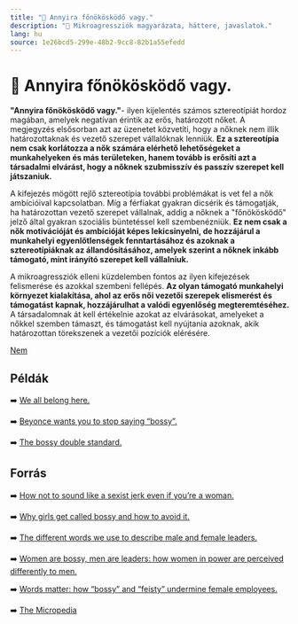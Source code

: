 ```yaml
---
title: "🚫 Annyira főnökösködő vagy."
description: "🚫 Mikroagressziók magyarázata, háttere, javaslatok."
lang: hu
source: 1e26bcd5-299e-48b2-9cc8-82b1a55efedd
---
```


<div class="wiki-content agression-title">

# 🚫 Annyira főnökösködő vagy.

**"Annyira főnökösködő vagy."**- ilyen kijelentés számos sztereotípiát hordoz magában, amelyek negatívan érintik az erős, határozott nőket. A megjegyzés elsősorban azt az üzenetet közvetíti, hogy a nőknek nem illik határozottaknak és vezető szerepet vállalóknak lenniük. **Ez a sztereotípia nem csak korlátozza a nők számára elérhető lehetőségeket a munkahelyeken és más területeken, hanem tovább is erősíti azt a társadalmi elvárást, hogy a nőknek szubmisszív és passzív szerepet kell játszaniuk.**

A kifejezés mögött rejlő sztereotípia további problémákat is vet fel a nők ambícióival kapcsolatban. Míg a férfiakat gyakran dicsérik és támogatják, ha határozottan vezető szerepet vállalnak, addig a nőknek a "főnökösködő" jelző által gyakran szociális büntetéssel kell szembenézniük. **Ez nem csak a nők motivációját és ambícióját képes lekicsinyelni, de hozzájárul a munkahelyi egyenlőtlenségek fenntartásához és azoknak a sztereotípiáknak az állandósításához, amelyek szerint a nőknek inkább támogató, mint irányító szerepet kell vállalniuk.**

A mikroagressziók elleni küzdelemben fontos az ilyen kifejezések felismerése és azokkal szembeni fellépés. **Az olyan támogató munkahelyi környezet kialakítása, ahol az erős női vezetői szerepek elismerést és támogatást kapnak, hozzájárulhat a valódi egyenlőség megteremtéséhez.** A társadalomnak át kell értékelnie azokat az elvárásokat, amelyeket a nőkkel szemben támaszt, és támogatást kell nyújtania azoknak, akik határozottan törekszenek a vezetői pozíciók elérésére.

<div class="categories">

[Nem](/#/entry?id=nem)

</div>

## Példák

➡️ [We all belong here.](https://www.youtube.com/watch?v=kc-7CrtdnKs&t=36s)

➡️ [Beyonce wants you to stop saying “bossy”.](https://www.rollingstone.com/music/music-news/beyonce-wants-you-to-stop-saying-bossy-203689/)

➡️ [The bossy double standard.](https://www.youtube.com/watch?v=IYrPxLYb75g)

## Forrás

➡️ [How not to sound like a sexist jerk even if you’re a woman.](https://time.com/22004/how-to-not-sound-like-a-sexist-jerk-even-if-youre-a-woman/)

➡️ [Why girls get called bossy and how to avoid it.](https://www.psychologytoday.com/ca/blog/give-and-take/201403/why-girls-get-called-bossy-and-how-avoid-it)

➡️ [The different words we use to describe male and female leaders.](https://hbr.org/2018/05/the-different-words-we-use-to-describe-male-and-female-leaders)

➡️ [Women are bossy, men are leaders: how women in power are perceived differently to men.](https://www.drutherssearch.com/2019-1-17-women-are-bossy-men-are-leaders-how-women-in-power-are-perceived-differently-to-men/)

➡️ [Words matter: how “bossy” and “feisty” undermine female employees.](https://www.inhersight.com/blog/insight-commentary/words-matter-bossy-feisty)

➡️ [The Micropedia](https://www.themicropedia.org/)


</div>